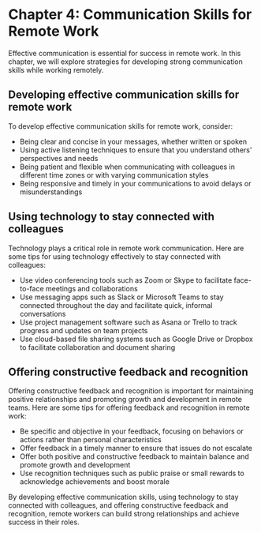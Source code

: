 Chapter 4: Communication Skills for Remote Work
===============================================

Effective communication is essential for success in remote work. In this chapter, we will explore strategies for developing strong communication skills while working remotely.

Developing effective communication skills for remote work
---------------------------------------------------------

To develop effective communication skills for remote work, consider:

* Being clear and concise in your messages, whether written or spoken
* Using active listening techniques to ensure that you understand others' perspectives and needs
* Being patient and flexible when communicating with colleagues in different time zones or with varying communication styles
* Being responsive and timely in your communications to avoid delays or misunderstandings

Using technology to stay connected with colleagues
--------------------------------------------------

Technology plays a critical role in remote work communication. Here are some tips for using technology effectively to stay connected with colleagues:

* Use video conferencing tools such as Zoom or Skype to facilitate face-to-face meetings and collaborations
* Use messaging apps such as Slack or Microsoft Teams to stay connected throughout the day and facilitate quick, informal conversations
* Use project management software such as Asana or Trello to track progress and updates on team projects
* Use cloud-based file sharing systems such as Google Drive or Dropbox to facilitate collaboration and document sharing

Offering constructive feedback and recognition
----------------------------------------------

Offering constructive feedback and recognition is important for maintaining positive relationships and promoting growth and development in remote teams. Here are some tips for offering feedback and recognition in remote work:

* Be specific and objective in your feedback, focusing on behaviors or actions rather than personal characteristics
* Offer feedback in a timely manner to ensure that issues do not escalate
* Offer both positive and constructive feedback to maintain balance and promote growth and development
* Use recognition techniques such as public praise or small rewards to acknowledge achievements and boost morale

By developing effective communication skills, using technology to stay connected with colleagues, and offering constructive feedback and recognition, remote workers can build strong relationships and achieve success in their roles.
